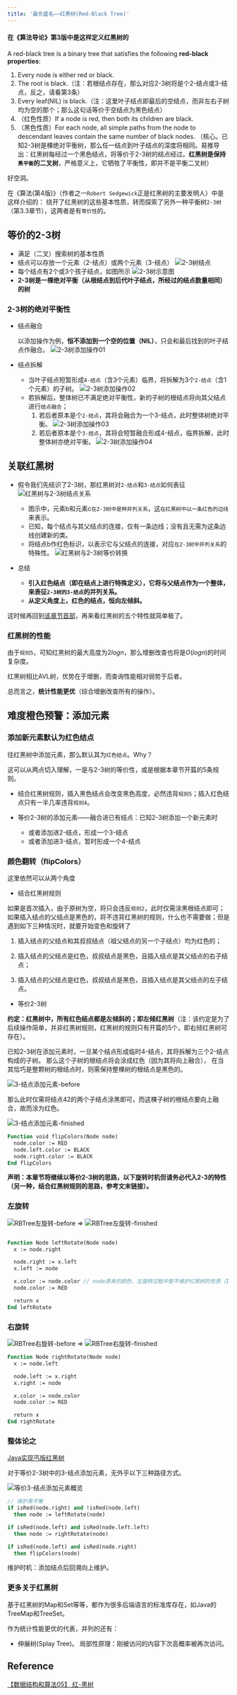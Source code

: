 ```yaml
---
title: '最负盛名——红黑树(Red-Black Tree)'
---
```


#### 在《算法导论》第3版中是这样定义红黑树的

A red-black tree is a binary tree that satisfies the following **red-black properties**:

1. Every node is either red or black.
2. The root is black.（注：若根结点存在，那么对应2-3树将是个2-结点或3-结点，反之，请看第3条）
3. Every leaf(NIL) is black.（注：这里叶子结点即最后的空结点，而非左右子树均为空的那个；那么这句话等价于空结点为黑色结点）
4. （红色性质）If a node is red, then both its children are black.
5. （黑色性质）For each node, all simple paths from the node
to descendant leaves contain the same number of black nodes.
（核心。已知2-3树是棵绝对平衡树，那么任一结点到叶子结点的深度将相同。易推导出：红黑树每经过一个黑色结点，将等价于2-3树的结点经过。**红黑树是保持`黑平衡`的二叉树**，严格意义上，它牺牲了平衡性，即并不是平衡二叉树）

好空洞。

在《算法(第4版)》（作者之一`Robert Sedgewick`正是红黑树的主要发明人）中是这样介绍的：
绕开了红黑树的这些基本性质，转而探索了另外一种平衡树`2-3树`（第3.3章节），这两者是有`等价性`的。

## 等价的2-3树

- 满足（二叉）搜索树的基本性质
- 结点可以存放一个元素（2-结点）或两个元素（3-结点）
![2-3树结点](../../.imgs/2-3-tree-node.png)
- 每个结点有2个或3个孩子结点，如图所示
![2-3树示意图](../../.imgs/2-3-tree-case.png)
- **2-3树是一棵绝对平衡（从根结点到后代叶子结点，所经过的结点数量相同）的树**

### 2-3树的绝对平衡性

- 结点融合

  以添加操作为例，**恒不添加到一个空的位置（NIL）**，只会和最后找到的叶子结点作融合。
  ![2-3树添加操作01](../../.imgs/2-3-tree-add-01.png)
- 结点拆解

  - 当叶子结点短暂形成`4-结点`（含3个元素）临界，将拆解为3个`2-结点`（含1个元素）的子树。
  ![2-3树添加操作02](../../.imgs/2-3-tree-add-02.png)
  - 若拆解后，整体树已不满足绝对平衡性，新的子树的根结点将向其父结点进行`结点融合`；
    1. 若后者原本是个`2-结点`，其将会融合为一个3-结点，此时整体树绝对平衡。
    ![2-3树添加操作03](../../.imgs/2-3-tree-add-03.png)
    2. 若后者原本是个`3-结点`，其将会短暂融合形成4-结点，临界拆解，此时整体树亦绝对平衡。
    ![2-3树添加操作04](../../.imgs/2-3-tree-add-04.png)

## 关联红黑树

- 假令我们先结识了2-3树，那红黑树对`2-结点`和`3-结点`如何表征
  ![红黑树与2-3树结点关系](../../.imgs/red-black-tree-equal-2-3-tree-node.png)

  - 图示中，元素b和元素c`在2-3树中是种并列关系`，这`在红黑树中以一条红色的边线`来表示。
  - 已知，每个结点与其父结点的连接，仅有一条边线；没有且无需为这条边线创建新的类。
  - 将结点b作红色标识，以表示它与父结点的连接，对应`在2-3树中并列关系`的特殊性。
  ![红黑树与2-3树等价转换](../../.imgs/red-black-tree-equal-2-3-tree-transform.png)

- 总结
  - **引入红色结点（即在结点上进行特殊定义），它将与父结点作为一个整体，来表征`2-3树的3-结点`的并列关系。**
  - **从定义角度上，红色的结点，恒向左倾斜。**

这时候再回到[该章节首部](#在《算法导论》第3版中是这样定义红黑树的)，再来看红黑树的五个特性就简单极了。

### 红黑树的性能

由于`规则5`，可知红黑树的最大高度为$2logn$，那么增删改查也将是$O(logn)$的时间复杂度。

红黑树相比AVL树，优势在于增删，而查询性能相对弱势于后者。

总而言之，**统计性能更优**（综合增删改查所有的操作）。

## 难度橙色预警：添加元素

### 添加新元素默认为红色结点

往红黑树中添加元素，那么默认其为`红色结点`。Why？

这可以从两点切入理解，一是与2-3树的等价性，或是根据本章节开篇的5条规则。

- 结合红黑树规则，插入黑色结点会改变黑色高度，必然违背`规则5`；插入红色结点只有一半几率违背`规则4`。

- 等价2-3树的添加元素——融合进已有结点：已知2-3树添加一个新元素时

  - 或者添加进2-结点，形成一个3-结点
  - 或者添加进3-结点，暂时形成一个4-结点

### 颜色翻转（flipColors）

这里依然可以从两个角度

- 结合红黑树规则

如果是首次插入，由于原树为空，将只会违反`规则2`，此时仅需涂黑根结点即可；如果插入结点的父结点是黑色的，将不违背红黑树的规则，什么也不需要做；但是遇到如下三种情况时，就要开始变色和旋转了

1. 插入结点的父结点和其叔叔结点（祖父结点的另一个子结点）均为红色的；

2. 插入结点的父结点是红色，叔叔结点是黑色，且插入结点是其父结点的右子结点；

3. 插入结点的父结点是红色，叔叔结点是黑色，且插入结点是其父结点的左子结点。

- 等价2-3树

**约定：红黑树中，所有红色结点都是左倾斜的；即左倾红黑树**（注：该约定是为了后续操作简单，并非红黑树规则，红黑树的规则只有开篇的5个，即右倾红黑树可存在）。

已知2-3树在添加元素时，一旦某个结点形成临时4-结点，其将拆解为三个2-结点构成的子树。
那么这个子树的根结点将会涂成红色（因为其将向上融合），
在当其恰巧是整颗树的根结点时，则需保持整棵树的根结点是黑色的。

![3-结点添加元素-before](../../.imgs/red-black-tree-3-node-transform-color-before.png)

那么此时仅需将结点42的两个子结点涂黑即可，而这棵子树的根结点要向上融合，故而涂为红色。

![3-结点添加元素-finished](../../.imgs/red-black-tree-3-node-transform-color-finished.png)

```pascal
Function void flipColors(Node node)
  node.color := RED
  node.left.color := BLACK
  node.right.color := BLACK
End flipColors
```

**声明：本章节将继续以等价2-3树的思路，以下旋转时机但请务必代入2-3的特性（另一种，结合红黑树规则的思路，参考文末链接）。**

### 左旋转

![RBTree左旋转-before](../../.imgs/red-black-tree-left-rotate-before.png)
$\Rightarrow$
![RBTree左旋转-finished](../../.imgs/red-black-tree-left-rotate-finished.png)

```pascal

Function Node leftRotate(Node node)
  x := node.right

  node.right := x.left
  x.left := node

  x.color := node.color // node原来的颜色，左旋转过程中暂不维护红黑树的性质（If a node is red, then both its children are black.）
  node.color := RED

  return x
End leftRotate
```

### 右旋转

![RBTree右旋转-before](../../.imgs/red-black-tree-right-rotate-before.png)
$\Rightarrow$
![RBTree右旋转-finished](../../.imgs/red-black-tree-right-rotate-finished.png)

```pascal
Function Node rightRotate(Node node)
  x := node.left

  node.left := x.right
  x.right := node

  x.color := node.color
  node.color := RED

  return x
End rightRotate
```

### 整体论之

[Java实现丐版红黑树](https://github.com/vfa25/dataStructure-algorithm/blob/master/datastructure/src/tree/RedBlackTree.java)

对于等价2-3树中的3-结点添加元素，无外乎以下三种路径方式。

![等价3-结点添加元素概览](../../.imgs/red-black-tree-3-node-add-node-overview.png)

```pascal
// 维护黑平衡
if isRed(node.right) and !isRed(node.left)
  then node := leftRotate(node)

if isRed(node.left) and isRed(node.left.left)
  then node := rightRotate(node)

if isRed(node.left) and isRed(node.right)
  then flipColors(node)
```

维护时机：添加结点后回溯向上维护。

### 更多关于红黑树

基于红黑树的Map和Set等等，都作为很多后端语言的标准库存在，如Java的TreeMap和TreeSet。

作为统计性能更优的代表，并列的还有：

- 伸展树(Splay Tree)。
  局部性原理：刚被访问的内容下次高概率被再次访问。

## Reference

[【数据结构和算法05】 红-黑树](https://blog.csdn.net/eson_15/article/details/51144079)
